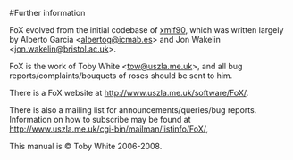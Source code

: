 #Further information

FoX evolved from the initial codebase of [xmlf90](http://lcdx00.wm.lc.ehu.es/ag/xml/),
which was written largely by Alberto Garcia <<albertog@icmab.es>> and Jon Wakelin <<jon.wakelin@bristol.ac.uk>>.

FoX is the work of Toby White <<tow@uszla.me.uk>>, and all bug reports/complaints/bouquets of roses should be sent to him.

There is a FoX website at <http://www.uszla.me.uk/software/FoX/>.

There is also a mailing list for announcements/queries/bug reports. Information on how to subscribe may be found at <http://www.uszla.me.uk/cgi-bin/mailman/listinfo/FoX/>,

This manual is &copy; Toby White 2006-2008.
